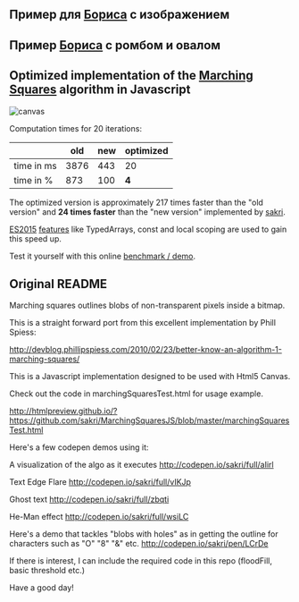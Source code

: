 ## Пример для [Бориса](https://OriginalSin.github.io/MarchingSquaresJS/boris.html) с изображением
## Пример [Бориса](https://a402539.github.io/MarchingSquaresJS/boris.html) с ромбом и овалом

## Optimized implementation of the [Marching Squares](http://users.polytech.unice.fr/~lingrand/MarchingCubes/algo.html) algorithm in Javascript

![canvas](https://cloud.githubusercontent.com/assets/8630763/18348811/e2d33b10-75cd-11e6-8131-9d57140d5508.png)

Computation times for 20 iterations:

|            | old  | new | optimized |
|------------|------|-----|-----|
| time in ms | 3876 | 443 | 20  |
| time in %  | 873  | 100 | **4**   |

The optimized version is approximately 217 times faster than the "old version" and **24 times faster** than the "new version" implemented by [sakri](https://github.com/sakri).

[ES2015](http://www.ecma-international.org/ecma-262/6.0/) [features](https://kangax.github.io/compat-table/es6/) like TypedArrays, const and local scoping are used to gain this speed up.

Test it yourself with this online [benchmark / demo](http://htmlpreview.github.io/?https://github.com/mamrehn/MarchingSquaresJS/blob/master/marchingSquaresTest.html).

## Original README

Marching squares outlines blobs of non-transparent pixels inside a bitmap.

This is a straight forward port from this excellent implementation by Phill Spiess:

http://devblog.phillipspiess.com/2010/02/23/better-know-an-algorithm-1-marching-squares/

This is a Javascript implementation designed to be used with Html5 Canvas.

Check out the code in marchingSquaresTest.html for usage example.

http://htmlpreview.github.io/?https://github.com/sakri/MarchingSquaresJS/blob/master/marchingSquaresTest.html


Here's a few codepen demos using it:

A visualization of the algo as it executes
http://codepen.io/sakri/full/aIirl

Text Edge Flare
http://codepen.io/sakri/full/vIKJp

Ghost text
http://codepen.io/sakri/full/zbqti

He-Man effect
http://codepen.io/sakri/full/wsiLC


Here's a demo that tackles "blobs with holes" as in getting the outline for characters such as "O" "8" "&" etc.
http://codepen.io/sakri/pen/LCrDe

If there is interest, I can include the required code in this repo (floodFill, basic threshold etc.)



Have a good day!
